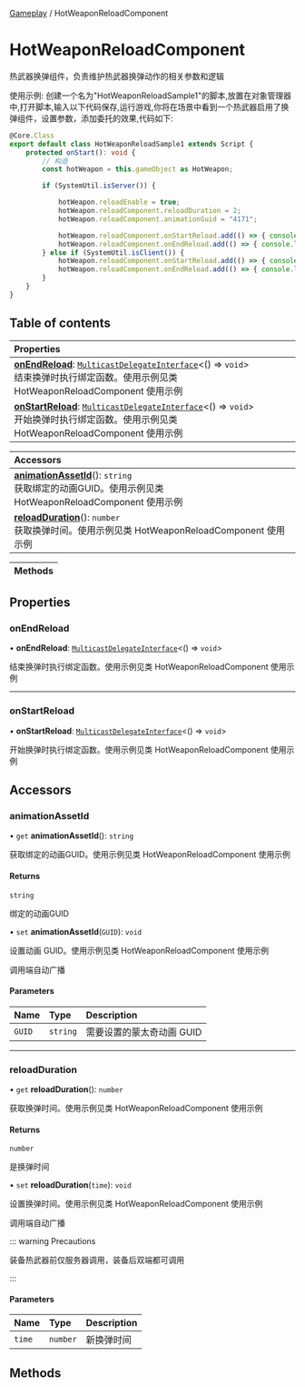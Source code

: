 [Gameplay](../groups/Core.Gameplay.md) / HotWeaponReloadComponent

# HotWeaponReloadComponent <Badge type="tip" text="Class" /> <Score text="HotWeaponReloadComponent" />

热武器换弹组件，负责维护热武器换弹动作的相关参数和逻辑

使用示例: 创建一个名为"HotWeaponReloadSample1"的脚本,放置在对象管理器中,打开脚本,输入以下代码保存,运行游戏,你将在场景中看到一个热武器启用了换弹组件，设置参数，添加委托的效果,代码如下:
```ts
@Core.Class
export default class HotWeaponReloadSample1 extends Script {
    protected onStart(): void {
        // 构造
        const hotWeapon = this.gameObject as HotWeapon;

        if (SystemUtil.isServer()) {

            hotWeapon.reloadEnable = true;
            hotWeapon.reloadComponent.reloadDuration = 2;
            hotWeapon.reloadComponent.animationGuid = "4171";

            hotWeapon.reloadComponent.onStartReload.add(() => { console.log("reloadComponent.onStartReload Server") });
            hotWeapon.reloadComponent.onEndReload.add(() => { console.log("reloadComponent.onEndReload Server") });
        } else if (SystemUtil.isClient()) {
            hotWeapon.reloadComponent.onStartReload.add(() => { console.log("reloadComponent.onStartReload Client") });
            hotWeapon.reloadComponent.onEndReload.add(() => { console.log("reloadComponent.onEndReload Client") });
        }
    }
}
```

## Table of contents

| Properties |
| :-----|
| **[onEndReload](mw.HotWeaponReloadComponent.md#onendreload)**: [`MulticastDelegateInterface`](../interfaces/mw.MulticastDelegateInterface.md)<() => `void`\> <br> 结束换弹时执行绑定函数。使用示例见类 HotWeaponReloadComponent 使用示例|
| **[onStartReload](mw.HotWeaponReloadComponent.md#onstartreload)**: [`MulticastDelegateInterface`](../interfaces/mw.MulticastDelegateInterface.md)<() => `void`\> <br> 开始换弹时执行绑定函数。使用示例见类 HotWeaponReloadComponent 使用示例|

| Accessors |
| :-----|
| **[animationAssetId](mw.HotWeaponReloadComponent.md#animationassetid)**(): `string` <br> 获取绑定的动画GUID。使用示例见类 HotWeaponReloadComponent 使用示例|
| **[reloadDuration](mw.HotWeaponReloadComponent.md#reloadduration)**(): `number` <br> 获取换弹时间。使用示例见类 HotWeaponReloadComponent 使用示例|

| Methods |
| :-----|

## Properties

### onEndReload <Score text="onEndReload" /> 

• **onEndReload**: [`MulticastDelegateInterface`](../interfaces/mw.MulticastDelegateInterface.md)<() => `void`\>

结束换弹时执行绑定函数。使用示例见类 HotWeaponReloadComponent 使用示例

___

### onStartReload <Score text="onStartReload" /> 

• **onStartReload**: [`MulticastDelegateInterface`](../interfaces/mw.MulticastDelegateInterface.md)<() => `void`\>

开始换弹时执行绑定函数。使用示例见类 HotWeaponReloadComponent 使用示例

## Accessors

### animationAssetId <Score text="animationAssetId" /> 

• `get` **animationAssetId**(): `string` 

获取绑定的动画GUID。使用示例见类 HotWeaponReloadComponent 使用示例


#### Returns

`string`

绑定的动画GUID

• `set` **animationAssetId**(`GUID`): `void` <Badge type="tip" text="other" />

设置动画 GUID。使用示例见类 HotWeaponReloadComponent 使用示例

调用端自动广播

#### Parameters

| Name | Type | Description |
| :------ | :------ | :------ |
| `GUID` | `string` |  需要设置的蒙太奇动画 GUID |


___

### reloadDuration <Score text="reloadDuration" /> 

• `get` **reloadDuration**(): `number` 

获取换弹时间。使用示例见类 HotWeaponReloadComponent 使用示例


#### Returns

`number`

是换弹时间

• `set` **reloadDuration**(`time`): `void` <Badge type="tip" text="other" />

设置换弹时间。使用示例见类 HotWeaponReloadComponent 使用示例

调用端自动广播

::: warning Precautions

装备热武器前仅服务器调用，装备后双端都可调用

:::

#### Parameters

| Name | Type | Description |
| :------ | :------ | :------ |
| `time` | `number` |  新换弹时间 |


## Methods